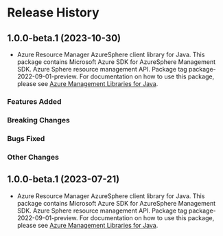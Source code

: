 # Release History

## 1.0.0-beta.1 (2023-10-30)

- Azure Resource Manager AzureSphere client library for Java. This package contains Microsoft Azure SDK for AzureSphere Management SDK. Azure Sphere resource management API. Package tag package-2022-09-01-preview. For documentation on how to use this package, please see [Azure Management Libraries for Java](https://aka.ms/azsdk/java/mgmt).

### Features Added

### Breaking Changes

### Bugs Fixed

### Other Changes

## 1.0.0-beta.1 (2023-07-21)

- Azure Resource Manager AzureSphere client library for Java. This package contains Microsoft Azure SDK for AzureSphere Management SDK. Azure Sphere resource management API. Package tag package-2022-09-01-preview. For documentation on how to use this package, please see [Azure Management Libraries for Java](https://aka.ms/azsdk/java/mgmt).
